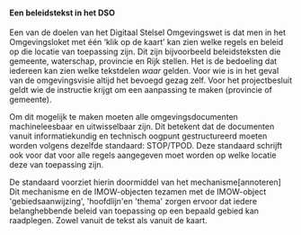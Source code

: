 ﻿#### Een beleidstekst in het DSO

Een van de doelen van het Digitaal Stelsel Omgevingswet is dat men in het
Omgevingsloket met één ‘klik op de kaart’ kan zien welke regels en beleid op die
locatie van toepassing zijn. Dit zijn bijvoorbeeld beleidsteksten die gemeente, waterschap, provincie en Rijk stellen. 
Het is de bedoeling dat iedereen kan zien welke tekstdelen *waar* gelden. Voor wie is in het geval van de omgevingsvisie
altijd het bevoegd gezag zelf. Voor het projectbesluit geldt wie de instructie krijgt om een aanpassing te maken (provincie of gemeente).

Om dit mogelijk te maken moeten alle omgevingsdocumenten machineleesbaar en
uitwisselbaar zijn. Dit betekent dat de documenten vanuit informatiekundig en
technisch oogpunt gestructureerd moeten worden volgens dezelfde standaard:
STOP/TPOD. Deze standaard schrijft ook voor dat voor alle regels aangegeven moet
worden op welke locatie deze van toepassing zijn.

De standaard voorziet hierin doormiddel van het mechanisme[annoteren] 
Dit mechanisme en de IMOW-objecten tezamen met de IMOW-object 'gebiedsaanwijzing', 'hoofdlijn'en 'thema'
zorgen ervoor dat iedere belanghebbende beleid van toepassing op een bepaald gebied kan raadplegen. 
Zowel vanuit de tekst als vanuit de kaart. 